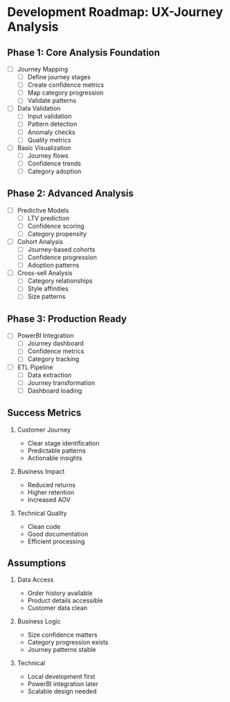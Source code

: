 # Development Roadmap: UX-Journey Analysis

## Phase 1: Core Analysis Foundation
- [ ] Journey Mapping
  - [ ] Define journey stages
  - [ ] Create confidence metrics
  - [ ] Map category progression
  - [ ] Validate patterns

- [ ] Data Validation
  - [ ] Input validation
  - [ ] Pattern detection
  - [ ] Anomaly checks
  - [ ] Quality metrics

- [ ] Basic Visualization
  - [ ] Journey flows
  - [ ] Confidence trends
  - [ ] Category adoption

## Phase 2: Advanced Analysis
- [ ] Predictive Models
  - [ ] LTV prediction
  - [ ] Confidence scoring
  - [ ] Category propensity

- [ ] Cohort Analysis
  - [ ] Journey-based cohorts
  - [ ] Confidence progression
  - [ ] Adoption patterns

- [ ] Cross-sell Analysis
  - [ ] Category relationships
  - [ ] Style affinities
  - [ ] Size patterns

## Phase 3: Production Ready
- [ ] PowerBI Integration
  - [ ] Journey dashboard
  - [ ] Confidence metrics
  - [ ] Category tracking

- [ ] ETL Pipeline
  - [ ] Data extraction
  - [ ] Journey transformation
  - [ ] Dashboard loading

## Success Metrics
1. Customer Journey
   - Clear stage identification
   - Predictable patterns
   - Actionable insights

2. Business Impact
   - Reduced returns
   - Higher retention
   - Increased AOV

3. Technical Quality
   - Clean code
   - Good documentation
   - Efficient processing

## Assumptions
1. Data Access
   - Order history available
   - Product details accessible
   - Customer data clean

2. Business Logic
   - Size confidence matters
   - Category progression exists
   - Journey patterns stable

3. Technical
   - Local development first
   - PowerBI integration later
   - Scalable design needed
